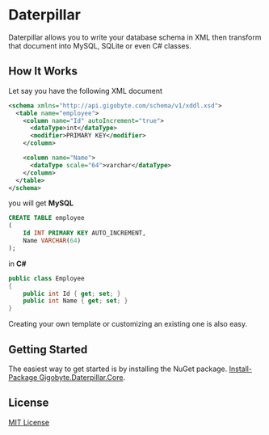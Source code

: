 # Daterpillar
Daterpillar allows you to write your database schema in XML then transform that document into MySQL, SQLite or even C# classes.

## How It Works
Let say you have the following XML document

```xml
<schema xmlns="http://api.gigobyte.com/schema/v1/xddl.xsd">
  <table name="employee">
    <column name="Id" autoIncrement="true">
      <dataType>int</dataType>
      <modifier>PRIMARY KEY</modifier>
    </column>

    <column name="Name">
      <dataType scale="64">varchar</dataType>
    </column>
  </table>
</schema>
```

you will get **MySQL** 

```sql
CREATE TABLE employee
(
	Id INT PRIMARY KEY AUTO_INCREMENT,
	Name VARCHAR(64)
);
```

in **C#**

```csharp
public class Employee
{
	public int Id { get; set; }
	public int Name { get; set; }
}
```

Creating your own template or customizing an existing one is also easy.

## Getting Started
The easiest way to get started is by installing the NuGet package.
[Install-Package Gigobyte.Daterpillar.Core](https://www.nuget.org/packages/Gigobyte.Daterpillar.Core).

## License
[MIT License](https://github.com/Ackara/Daterpillar/blob/master/LICENSE)
